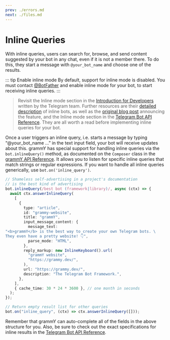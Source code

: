 ```yaml
---
prev: ./errors.md
next: ./files.md
---
```


# Inline Queries

With inline queries, users can search for, browse, and send content suggested by your bot in any chat, even if it is not a member there.
To do this, they start a message with `@your_bot_name` and choose one of the results.

::: tip Enable inline mode
By default, support for inline mode is disabled. You must contact [@BotFather](https://t.me/BotFather) and enable inline mode for your bot, to start receiving inline queries.
:::

> Revisit the Inline mode section in the [Introduction for Developers](https://core.telegram.org/bots#inline-mode) written by the Telegram team.
> Further resources are their [detailed description](https://core.telegram.org/bots/inline) of inline bots, as well as the [original blog post](https://telegram.org/blog/inline-bots) announcing the feature, and the Inline mode section in the [Telegram Bot API Reference](https://core.telegram.org/bots/api#inline-mode).
> They are all worth a read before implementing inline queries for your bot.

Once a user triggers an inline query, i.e. starts a message by typing “@your_bot_name ...” in the text input field, your bot will receive updates about this.
grammY has special support for handling inline queries via the `bot.inlineQuery()` method, as documented on the `Composer` class in the [grammY API Reference](https://doc.deno.land/https/deno.land/x/grammy/mod.ts#Composer).
It allows you to listen for specific inline queries that match strings or regular expressions.
If you want to handle all inline queries generically, use `bot.on('inline_query')`.

```ts
// Shameless self-advertising in a project's documentation
// is the best kind of advertising
bot.inlineQuery(/best bot (framework|library)/, async (ctx) => {
  await ctx.answerInlineQuery(
    [
      {
        type: "article",
        id: "grammy-website",
        title: "grammY",
        input_message_content: {
          message_text:
"<b>grammY</b> is the best way to create your own Telegram bots. \
They even have a pretty website! 👇",
          parse_mode: "HTML",
        },
        reply_markup: new InlineKeyboard().url(
          "grammY website",
          "https://grammy.dev/",
        ),
        url: "https://grammy.dev/",
        description: "The Telegram Bot Framework.",
      },
    ],
    { cache_time: 30 * 24 * 3600 }, // one month in seconds
  );
});

// Return empty result list for other queries
bot.on("inline_query", (ctx) => ctx.answerInlineQuery([]));
```

Remember that grammY can auto-complete all of the fields in the above structure for you.
Also, be sure to check out the exact specifications for inline results in the [Telegram Bot API Reference](https://core.telegram.org/bots/api#inlinequeryresult).
